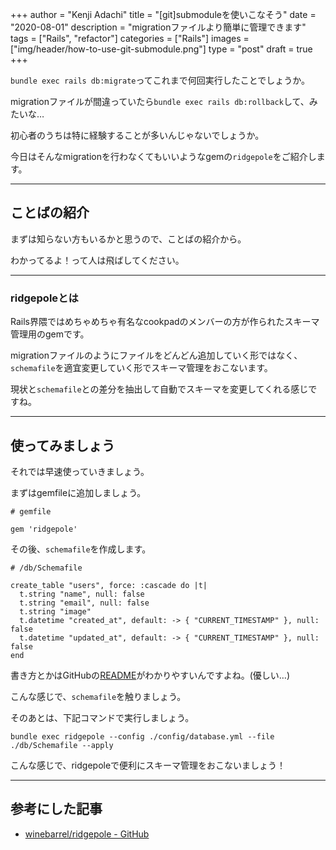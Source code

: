 +++
author = "Kenji Adachi"
title = "[git]submoduleを使いこなそう"
date = "2020-08-01"
description = "migrationファイルより簡単に管理できます"
tags = ["Rails", "refactor"]
categories = ["Rails"]
images  = ["img/header/how-to-use-git-submodule.png"]
type = "post"
draft =  true
+++

`bundle exec rails db:migrate`ってこれまで何回実行したことでしょうか。

migrationファイルが間違っていたら`bundle exec rails db:rollback`して、みたいな…

初心者のうちは特に経験することが多いんじゃないでしょうか。

今日はそんなmigrationを行わなくてもいいようなgemの`ridgepole`をご紹介します。

-------

<!--more-->

## ことばの紹介

まずは知らない方もいるかと思うので、ことばの紹介から。

わかってるよ！って人は飛ばしてください。

-------

### ridgepoleとは

Rails界隈ではめちゃめちゃ有名なcookpadのメンバーの方が作られたスキーマ管理用のgemです。

migrationファイルのようにファイルをどんどん追加していく形ではなく、`schemafile`を適宜変更していく形でスキーマ管理をおこないます。

現状と`schemafile`との差分を抽出して自動でスキーマを変更してくれる感じですね。

-------

## 使ってみましょう

それでは早速使っていきましょう。

まずはgemfileに追加しましょう。

```
# gemfile

gem 'ridgepole'

```

その後、`schemafile`を作成します。

```
# /db/Schemafile

create_table "users", force: :cascade do |t|
  t.string "name", null: false
  t.string "email", null: false
  t.string "image"
  t.datetime "created_at", default: -> { "CURRENT_TIMESTAMP" }, null: false
  t.datetime "updated_at", default: -> { "CURRENT_TIMESTAMP" }, null: false
end

```

書き方とかはGitHubの[README](https://github.com/winebarrel/ridgepole)がわかりやすいんですよね。(優しい…)

こんな感じで、`schemafile`を触りましょう。

そのあとは、下記コマンドで実行しましょう。

```
bundle exec ridgepole --config ./config/database.yml --file ./db/Schemafile --apply
```

こんな感じで、ridgepoleで便利にスキーマ管理をおこないましょう！

-------

## 参考にした記事

- [winebarrel/ridgepole - GitHub](https://github.com/winebarrel/ridgepole)
